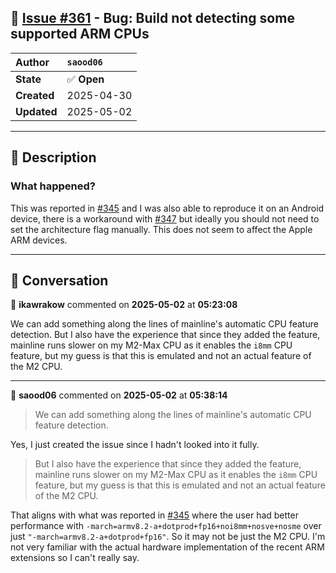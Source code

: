 ## 📌 [Issue #361](https://github.com/ikawrakow/ik_llama.cpp/issues/361) - Bug: Build not detecting some supported ARM CPUs

| **Author** | `saood06` |
| :--- | :--- |
| **State** | ✅ **Open** |
| **Created** | 2025-04-30 |
| **Updated** | 2025-05-02 |

---

## 📄 Description

### What happened?

This was reported in [#345](https://github.com/ikawrakow/ik_llama.cpp/issues/345) and I was also able to reproduce it on an Android device, there is a workaround with [#347](https://github.com/ikawrakow/ik_llama.cpp/issues/347) but ideally you should not need to set the architecture flag manually. This does not seem to affect the Apple ARM devices.

---

## 💬 Conversation

👤 **ikawrakow** commented on **2025-05-02** at **05:23:08**

We can add something along the lines of mainline's automatic CPU feature detection. But I also have the experience that since they added the feature, mainline runs slower on my M2-Max CPU as it enables the `i8mm` CPU feature, but my guess is that this is emulated and not an actual feature of the M2 CPU.

---

👤 **saood06** commented on **2025-05-02** at **05:38:14**

> We can add something along the lines of mainline's automatic CPU feature detection. 

Yes, I just created the issue since I hadn't looked into it fully.

>But I also have the experience that since they added the feature, mainline runs slower on my M2-Max CPU as it enables the `i8mm` CPU feature, but my guess is that this is emulated and not an actual feature of the M2 CPU.

That aligns with what was reported in [#345](https://github.com/ikawrakow/ik_llama.cpp/issues/345) where the user had better performance with `-march=armv8.2-a+dotprod+fp16+noi8mm+nosve+nosme` over just `"-march=armv8.2-a+dotprod+fp16"`. So it may not be just the M2 CPU. I'm not very familiar with the actual hardware implementation of the recent ARM extensions so I can't really say.